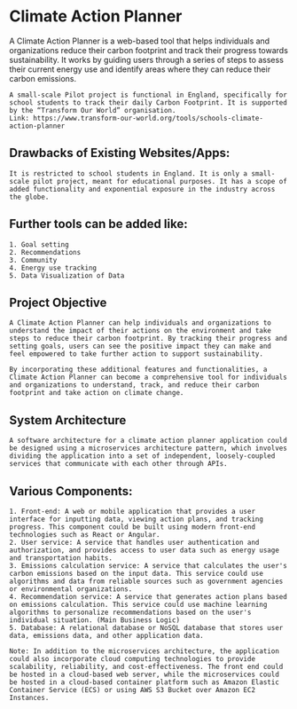 # Climate Action Planner

A Climate Action Planner is a web-based tool that helps individuals and organizations reduce their carbon footprint and track their progress towards sustainability. It works by guiding users through a series of steps to assess their current energy use and identify areas where they can reduce their carbon emissions.

    A small-scale Pilot project is functional in England, specifically for school students to track their daily Carbon Footprint. It is supported by the “Transform Our World” organisation.
    Link: https://www.transform-our-world.org/tools/schools-climate-action-planner


## Drawbacks of Existing Websites/Apps:
    It is restricted to school students in England. It is only a small-scale pilot project, meant for educational purposes. It has a scope of added functionality and exponential exposure in the industry across the globe. 

## Further tools can be added like:
    1. Goal setting
    2. Recommendations
    3. Community
    4. Energy use tracking
    5. Data Visualization of Data


## Project Objective
    A Climate Action Planner can help individuals and organizations to understand the impact of their actions on the environment and take steps to reduce their carbon footprint. By tracking their progress and setting goals, users can see the positive impact they can make and feel empowered to take further action to support sustainability.

    By incorporating these additional features and functionalities, a Climate Action Planner can become a comprehensive tool for individuals and organizations to understand, track, and reduce their carbon footprint and take action on climate change.


## System Architecture
    A software architecture for a climate action planner application could be designed using a microservices architecture pattern, which involves dividing the application into a set of independent, loosely-coupled services that communicate with each other through APIs.


## Various Components:
    1. Front-end: A web or mobile application that provides a user interface for inputting data, viewing action plans, and tracking progress. This component could be built using modern front-end technologies such as React or Angular.
    2. User service: A service that handles user authentication and authorization, and provides access to user data such as energy usage and transportation habits.
    3. Emissions calculation service: A service that calculates the user's carbon emissions based on the input data. This service could use algorithms and data from reliable sources such as government agencies or environmental organizations.
    4. Recommendation service: A service that generates action plans based on emissions calculation. This service could use machine learning algorithms to personalize recommendations based on the user's individual situation. (Main Business Logic)
    5. Database: A relational database or NoSQL database that stores user data, emissions data, and other application data.

    Note: In addition to the microservices architecture, the application could also incorporate cloud computing technologies to provide scalability, reliability, and cost-effectiveness. The front end could be hosted in a cloud-based web server, while the microservices could be hosted in a cloud-based container platform such as Amazon Elastic Container Service (ECS) or using AWS S3 Bucket over Amazon EC2 Instances.